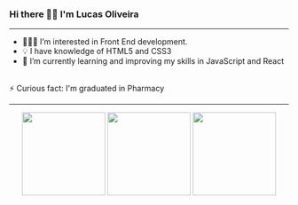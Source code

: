 ### Hi there 👋🏻 I'm Lucas Oliveira
---
- 👨🏻‍💻 I’m interested in Front End development.
- 💡 I have knowledge of HTML5 and CSS3 
- 🌱 I’m currently learning and improving my skills in JavaScript and React
<br>
⚡ Curious fact: I'm graduated in Pharmacy

---
<div align='center'>
  <img height="150rem" src="https://github-readme-stats-git-masterrstaa-rickstaa.vercel.app/api?username=lucaso-silva&&show_icons=true&theme=blue-green&include_all_commits=true&count_private=true"/>
  <img height="150rem" src="https://github-readme-stats-git-masterrstaa-rickstaa.vercel.app/api/top-langs/?username=lucaso-silva&layout=compact&langs_count=16&theme=blue-green"/>
  <img height="150rem" src="https://streak-stats.demolab.com/?user=lucaso-silva&theme=chartreuse-dark" />

</div>
